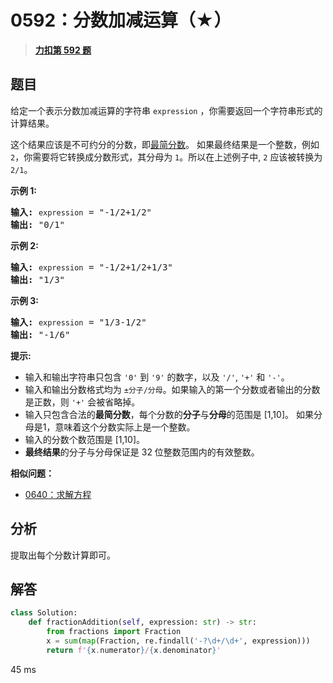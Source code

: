 # 0592：分数加减运算（★）


> <u>**[力扣第 592 题](https://leetcode.cn/problems/fraction-addition-and-subtraction/)**</u>

## 题目

<p>给定一个表示分数加减运算的字符串 <code>expression</code> ，你需要返回一个字符串形式的计算结果。 </p>

<p>这个结果应该是不可约分的分数，即<a href="https://baike.baidu.com/item/%E6%9C%80%E7%AE%80%E5%88%86%E6%95%B0" target="_blank">最简分数</a>。 如果最终结果是一个整数，例如 <code>2</code>，你需要将它转换成分数形式，其分母为 <code>1</code>。所以在上述例子中, <code>2</code> 应该被转换为 <code>2/1</code>。</p>



<p><strong>示例 1:</strong></p>

<pre>
<strong>输入:</strong> <code>expression</code> = "-1/2+1/2"
<strong>输出:</strong> "0/1"
</pre>

<p><strong> 示例 2:</strong></p>

<pre>
<strong>输入:</strong> <code>expression</code> = "-1/2+1/2+1/3"
<strong>输出:</strong> "1/3"
</pre>

<p><strong>示例 3:</strong></p>

<pre>
<strong>输入:</strong> <code>expression</code> = "1/3-1/2"
<strong>输出:</strong> "-1/6"
</pre>



<p><strong>提示:</strong></p>

<ul>
<li>输入和输出字符串只包含 <code>'0'</code> 到 <code>'9'</code> 的数字，以及 <code>'/'</code>, <code>'+'</code> 和 <code>'-'</code>。 </li>
<li>输入和输出分数格式均为 <code>±分子/分母</code>。如果输入的第一个分数或者输出的分数是正数，则 <code>'+'</code> 会被省略掉。</li>
<li>输入只包含合法的<strong>最简分数</strong>，每个分数的<strong>分子</strong>与<strong>分母</strong>的范围是  [1,10]。 如果分母是1，意味着这个分数实际上是一个整数。</li>
<li>输入的分数个数范围是 [1,10]。</li>
<li><strong>最终结果</strong>的分子与分母保证是 32 位整数范围内的有效整数。</li>
</ul>


**相似问题：**
- [0640：求解方程](/leetcode/0640)


## 分析

提取出每个分数计算即可。

## 解答


```python
class Solution:
    def fractionAddition(self, expression: str) -> str:
        from fractions import Fraction
        x = sum(map(Fraction, re.findall('-?\d+/\d+', expression)))
        return f'{x.numerator}/{x.denominator}'
```
45 ms
